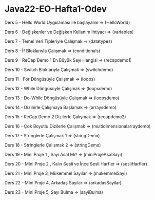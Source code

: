 # Java22-EO-Hafta1-Odev

Ders 5 - Hello World Uygulaması ile başlayalım => (HelloWorld)

Ders 6 - Değişkenler ve Değişken Kullanım İhtiyacı => (variables)

Ders 7 - Temel Veri Tipleriyle Çalışmak => (datatypes)

Ders 8 - İf Bloklarıyla Çalışmak => (conditionals)

Ders 9 - ReCap Demo 1 En Büyük Sayı Hangisi => (recapdemo1)

Ders 10 - Switch Bloklarıyla Çalışmak => (switchdemo)

Ders 11 - For Döngüsüyle Çalışmak => (loops)

Ders 12 - While Döngüsüyle Çalışmak => (loopsdemo)

Ders 13 - Do-While Döngüsüyle Çalışmak => (loopsdemo)

Ders 14 - Dizilerle Çalışmaya Başlamak => (arraysdemo)

Ders 15 - ReCap Demo 2 Dizilerle Çalışmak => (recapdemo2)

Ders 16 - Çok Boyutlu Dizilerle Çalışmak => (multidimensionalarraydemo)

Ders 17 - Stringlerle Çalışmak 1 => (stringDemo)

Ders 18 - Stringlerle Çalışmak 2 => (stringDemo)

Ders 19 - Mini Proje 1 , Sayı Asal Mı? => (miniProjeAsalSayi)

Ders 20 - Mini Proje 2 , Kalın Sesli ve İnce Sesli Harfler => (sesliHarfler)

Ders 21 - Mini Proje 3, Mükemmel Sayılar => (mukemmelSayi)

Ders 22 - Mini Proje 4, Arkadaş Sayılar => (arkadasSayilar)

Ders 23 - Mini Proje 5, Sayı Bulma => (sayiBulma)
